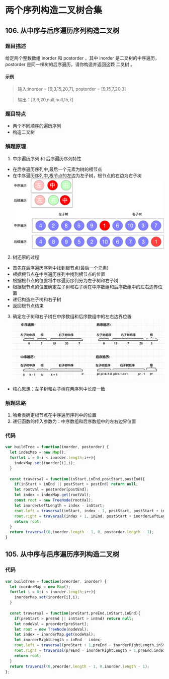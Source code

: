 # 两个序列构造二叉树合集

## 106. 从中序与后序遍历序列构造二叉树

### 题目描述
给定两个整数数组 inorder 和 postorder ，其中 inorder 是二叉树的中序遍历， postorder 是同一棵树的后序遍历，请你构造并返回这颗 二叉树 。

#### 示例
>输入:inorder = [9,3,15,20,7], postorder = [9,15,7,20,3]

>输出：[3,9,20,null,null,15,7]

### 题目特点
* 两个不同顺序的遍历序列
* 构造二叉树

### 解题原理
1. 中序遍历序列 和 后序遍历序列特性
  * 在后序遍历序列中,最后一个元素为树的根节点
  * 在中序遍历序列中,根节点的左边为左子树，根节点的右边为右子树
<img width = 560px src = "/docs/00.img/两个序列构造二叉树合集/两个序列构造二叉树合集1.png"></img>


2. 树还原的过程
  * 首先在后序遍历序列中找到根节点(最后一个元素)
  * 根据根节点在中序遍历序列中找到根节点的位置
  * 根据根节点的位置将中序遍历序列分为左子树和右子树
  * 根据根节点的位置确定左子树和右子树在中序数组和后序数组中的左右边界位置
  * 递归构造左子树和右子树
  * 返回根节点结束

3. 确定左子树和右子树在中序数组和后序数组中的左右边界位置
<img width = 560px src = "/docs/00.img/两个序列构造二叉树合集/两个序列构造二叉树合集2.jpg"></img>

* 核心思想：左子树和右子树在两序列中长度一致

### 解题思路
1. 哈希表确定根节点在中序遍历序列中的位置
2. 递归函数的传入参数为：中序数组和后序数组中的左右边界位置

### 代码

```javascript
var buildTree = function(inorder, postorder) {
  let indexMap = new Map();
  for(let i = 0;i < inorder.length;i++){
    indexMap.set(inorder[i],i);
  }

  const traversal = function(inStart,inEnd,postStart,postEnd){
    if(inStart > inEnd || postStart > postEnd) return null;
    let rootVal = postorder[postEnd];
    let index = indexMap.get(rootVal);
    const root = new TreeNode(rootVal);
    let inorderLeftLength = index - inStart;
    root.left = traversal(inStart, index - 1, postStart, postStart + inorderLeftLength - 1);
    root.right = traversal(index + 1, inEnd, postStart + inorderLeftLength, postEnd - 1);
    return root;
  }
  return traversal(0,inorder.length - 1, 0, postorder.length - 1); 
}
```

## 105. 从中序与后序遍历序列构造二叉树

### 代码
```javascript
var buildTree = function(preorder, inorder) {
  let inorderMap = new Map();
  for(let i = 0;i < inorder.length;i++){
    inorderMap.set(inorder[i],i);
  }

  const traversal = function(preStart,preEnd,inStart,inEnd){
    if(preStart > preEnd || inStart > inEnd) return null;
    let nodeVal = preorder[preStart];
    let root = new TreeNode(nodeVal);
    let index = inorderMap.get(nodeVal);
    let inorderRightLength = inEnd - index;
    root.left = traversal(preStart + 1,preEnd - inorderRightLength,inStart,index - 1);
    root.right = traversal(preEnd - inorderRightLength + 1,preEnd,index + 1,inEnd);
    return root;
  }
  return traversal(0,preorder.length - 1, 0,inorder.length - 1);
};
```